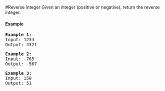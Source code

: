 #Reverse integer
Given an integer (positive or negative), return the reverse integer.
#### Example
<pre>
<b>Example 1:</b>
Input: 1234
Output: 4321
</pre>

<pre>
<b>Example 2:</b>
Input: -765
Output: -567
</pre>

<pre>
<b>Example 3:</b>
Input: 150
Output: 51
</pre>
